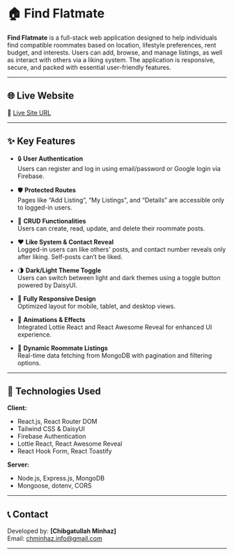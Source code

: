 # 🏠 Find Flatmate

**Find Flatmate** is a full-stack web application designed to help individuals find compatible roommates based on location, lifestyle preferences, rent budget, and interests. Users can add, browse, and manage listings, as well as interact with others via a liking system. The application is responsive, secure, and packed with essential user-friendly features.

---

## 🌐 Live Website

🔗 [Live Site URL](https://find-roomies.web.app/)

---

## ✨ Key Features

- 🔒 **User Authentication**  
  Users can register and log in using email/password or Google login via Firebase.

- 🛡 **Protected Routes**  
  Pages like “Add Listing”, “My Listings”, and “Details” are accessible only to logged-in users.

- 📄 **CRUD Functionalities**  
  Users can create, read, update, and delete their roommate posts.

- ❤️ **Like System & Contact Reveal**  
  Logged-in users can like others' posts, and contact number reveals only after liking. Self-posts can’t be liked.

- 🌗 **Dark/Light Theme Toggle**  
  Users can switch between light and dark themes using a toggle button powered by DaisyUI.

- 📱 **Fully Responsive Design**  
  Optimized layout for mobile, tablet, and desktop views.

- 🧩 **Animations & Effects**  
  Integrated Lottie React and React Awesome Reveal for enhanced UI experience.

- 🧾 **Dynamic Roommate Listings**  
  Real-time data fetching from MongoDB with pagination and filtering options.

---

## 📁 Technologies Used

**Client:**
- React.js, React Router DOM
- Tailwind CSS & DaisyUI
- Firebase Authentication
- Lottie React, React Awesome Reveal
- React Hook Form, React Toastify

**Server:**
- Node.js, Express.js, MongoDB
- Mongoose, dotenv, CORS

---



## 📞 Contact

Developed by: **[Chibgatullah Minhaz]**  
Email: [chminhaz.info@gmail.com](mailto:chminhaz.info@gmail.com)

---
